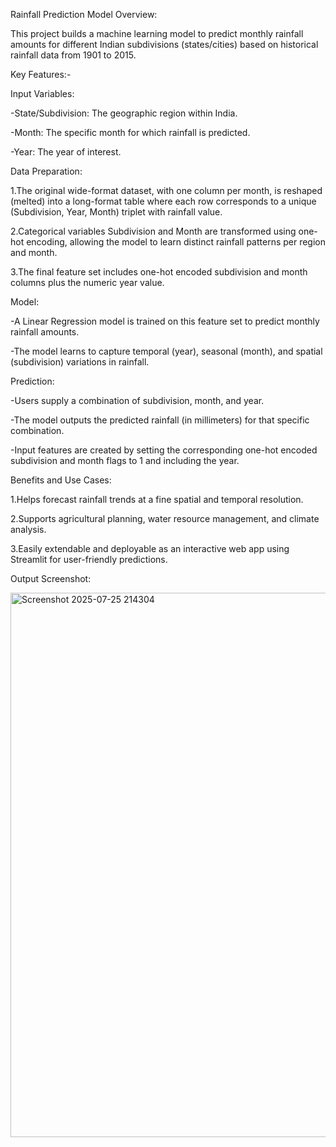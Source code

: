Rainfall Prediction Model Overview:

This project builds a machine learning model to predict monthly rainfall amounts for different Indian subdivisions (states/cities) based on historical rainfall data from 1901 to 2015.

Key Features:-

Input Variables:

-State/Subdivision: The geographic region within India.

-Month: The specific month for which rainfall is predicted.

-Year: The year of interest.

Data Preparation:

1.The original wide-format dataset, with one column per month, is reshaped (melted) into a long-format table where each row corresponds to a unique (Subdivision, Year, Month) triplet with rainfall value.

2.Categorical variables Subdivision and Month are transformed using one-hot encoding, allowing the model to learn distinct rainfall patterns per region and month.

3.The final feature set includes one-hot encoded subdivision and month columns plus the numeric year value.

Model:

-A Linear Regression model is trained on this feature set to predict monthly rainfall amounts.

-The model learns to capture temporal (year), seasonal (month), and spatial (subdivision) variations in rainfall.

Prediction:

-Users supply a combination of subdivision, month, and year.

-The model outputs the predicted rainfall (in millimeters) for that specific combination.

-Input features are created by setting the corresponding one-hot encoded subdivision and month flags to 1 and including the year.

Benefits and Use Cases:

   1.Helps forecast rainfall trends at a fine spatial and temporal resolution.

   2.Supports agricultural planning, water resource management, and climate analysis.

   3.Easily extendable and deployable as an interactive web app using Streamlit for user-friendly predictions.

Output Screenshot:

<img width="1917" height="871" alt="Screenshot 2025-07-25 214304" src="https://github.com/user-attachments/assets/45b216c2-38ad-465d-8576-b4029a48e738" />
